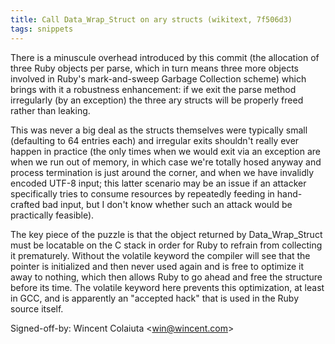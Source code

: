 ```yaml
---
title: Call Data_Wrap_Struct on ary structs (wikitext, 7f506d3)
tags: snippets
---
```


There is a minuscule overhead introduced by this commit (the allocation of three Ruby objects per parse, which in turn means three more objects involved in Ruby's mark-and-sweep Garbage Collection scheme) which brings with it a robustness enhancement: if we exit the parse method irregularly (by an exception) the three ary structs will be properly freed rather than leaking.

This was never a big deal as the structs themselves were typically small (defaulting to 64 entries each) and irregular exits shouldn't really ever happen in practice (the only times when we would exit via an exception are when we run out of memory, in which case we're totally hosed anyway and process termination is just around the corner, and when we have invalidly encoded UTF-8 input; this latter scenario may be an issue if an attacker specifically tries to consume resources by repeatedly feeding in hand-crafted bad input, but I don't know whether such an attack would be practically feasible).

The key piece of the puzzle is that the object returned by Data\_Wrap\_Struct must be locatable on the C stack in order for Ruby to refrain from collecting it prematurely. Without the volatile keyword the compiler will see that the pointer is initialized and then never used again and is free to optimize it away to nothing, which then allows Ruby to go ahead and free the structure before its time. The volatile keyword here prevents this optimization, at least in GCC, and is apparently an "accepted hack" that is used in the Ruby source itself.

Signed-off-by: Wincent Colaiuta &lt;win@wincent.com&gt;
